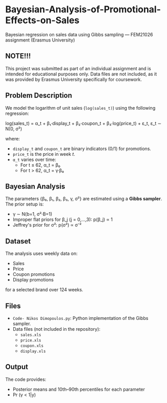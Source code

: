 # Bayesian-Analysis-of-Promotional-Effects-on-Sales
Bayesian regression on sales data using Gibbs sampling — FEM21026 assignment (Erasmus University)

## NOTE!!!
This project was submitted as part of an individual assignment and is intended for educational purposes only. Data files are not included, as it was provided by Erasmus University specifically for coursework.

## Problem Description

We model the logarithm of unit sales (`log(sales_t)`) using the following regression:

log(sales_t) = α_t + β₁·display_t + β₂·coupon_t + β₃·log(price_t) + ε_t, ε_t ∼ N(0, σ²)


where:
- `display_t` and `coupon_t` are binary indicators (0/1) for promotions.
- `price_t` is the price in week _t_.
- `α_t` varies over time:
  - For t ≤ 62, α_t = β₀
  - For t > 62, α_t = γ·β₀

## Bayesian Analysis

The parameters {β₀, β₁, β₂, β₃, γ, σ²} are estimated using a **Gibbs sampler**. The prior setup is:

- γ ∼ N(b=1, σ²·B=1)
- Improper flat priors for β_j (j = 0,...,3): p(β_j) ∝ 1
- Jeffrey's prior for σ²: p(σ²) ∝ σ⁻²

## Dataset

The analysis uses weekly data on:
- Sales
- Price
- Coupon promotions
- Display promotions

for a selected brand over 124 weeks.

## Files

- `Code- Nikos Dimopoulos.py`: Python implementation of the Gibbs sampler.
- Data files (not included in the repository):
  - `sales.xls`
  - `price.xls`
  - `coupon.xls`
  - `display.xls`

## Output

The code provides:
- Posterior means and 10th–90th percentiles for each parameter
- Pr (γ < 1|y)

